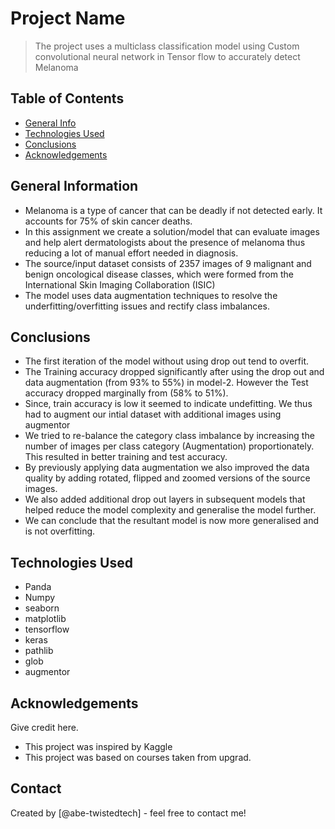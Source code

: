 # Project Name
> The project uses a multiclass classification model using Custom convolutional neural network in Tensor flow to accurately detect Melanoma


## Table of Contents
* [General Info](#general-information)
* [Technologies Used](#technologies-used)
* [Conclusions](#conclusions)
* [Acknowledgements](#acknowledgements)

<!-- You can include any other section that is pertinent to your problem -->

## General Information
- Melanoma is a type of cancer that can be deadly if not detected early. It accounts for 75% of skin cancer deaths. 
- In this assignment we create a solution/model that can evaluate images and help alert dermatologists about the presence of melanoma thus reducing a lot of manual effort needed in diagnosis.
- The source/input dataset consists of 2357 images of 9 malignant and benign oncological disease classes, which were formed from the International Skin Imaging Collaboration (ISIC)
- The model uses data augmentation techniques to resolve the underfitting/overfitting issues and rectify class imbalances.

<!-- You don't have to answer all the questions - just the ones relevant to your project. -->

## Conclusions
- The first iteration of the model without using drop out tend to overfit.
- The Training accuracy dropped significantly after using the drop out and data augmentation (from 93% to 55%) in model-2. However the Test accuracy dropped marginally from (58% to 51%). 
- Since, train accuracy is low it seemed to indicate undefitting. We thus had to augment our intial dataset with additional images using augmentor
- We tried to re-balance the category class imbalance by increasing the number of images per class category (Augmentation) proportionately. This resulted in better training and test accuracy.
- By previously applying data augmentation we also improved the data quality by adding rotated, flipped and zoomed versions of the source images.
- We also added additional drop out layers in subsequent models that helped reduce the model complexity and generalise the model further.
- We can conclude that the resultant model is now more generalised and is not overfitting.

<!-- You don't have to answer all the questions - just the ones relevant to your project. -->


## Technologies Used
- Panda
- Numpy
- seaborn
- matplotlib
- tensorflow
- keras
- pathlib
- glob
- augmentor

<!-- As the libraries versions keep on changing, it is recommended to mention the version of library used in this project -->

## Acknowledgements
Give credit here.
- This project was inspired by Kaggle
- This project was based on courses taken from upgrad.


## Contact
Created by [@abe-twistedtech] - feel free to contact me!


<!-- Optional -->
<!-- ## License -->
<!-- This project is open source and available under the [... License](). -->

<!-- You don't have to include all sections - just the one's relevant to your project -->
